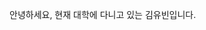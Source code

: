 안녕하세요, 현재 대학에 다니고 있는 김유빈입니다.

<!---
Youbin02/Youbin02 is a ✨ special ✨ repository because its `README.md` (this file) appears on your GitHub profile.
You can click the Preview link to take a look at your changes.
--->
